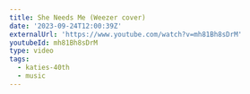 ```yaml
---
title: She Needs Me (Weezer cover)
date: '2023-09-24T12:00:39Z'
externalUrl: 'https://www.youtube.com/watch?v=mh81Bh8sDrM'
youtubeId: mh81Bh8sDrM
type: video
tags:
  - katies-40th
  - music
---
```


